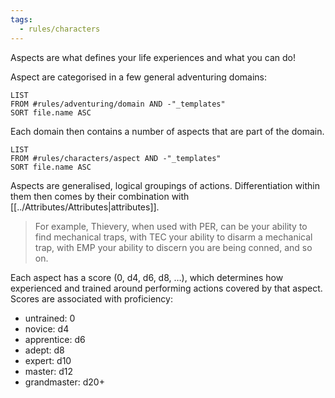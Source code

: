 ```yaml
---
tags:
  - rules/characters
---
```

Aspects are what defines your life experiences and what you can do!

Aspect are categorised in a few general adventuring domains:
```dataview
LIST
FROM #rules/adventuring/domain AND -"_templates"
SORT file.name ASC
```

Each domain then contains a number of aspects that are part of the domain.

```dataview
LIST
FROM #rules/characters/aspect AND -"_templates"
SORT file.name ASC
```

Aspects are generalised, logical groupings of actions. Differentiation within them then comes by their combination with [[../Attributes/Attributes|attributes]].
> For example, Thievery, when used with PER, can be your ability to find mechanical traps, with TEC your ability to disarm a mechanical trap, with EMP your ability to discern you are being conned, and so on.

Each aspect has a score (0, d4, d6, d8, …), which determines how experienced and trained around performing actions covered by that aspect.
Scores are associated with proficiency:
- untrained: 0
- novice: d4
- apprentice: d6
- adept: d8
- expert: d10
- master: d12
- grandmaster: d20+

